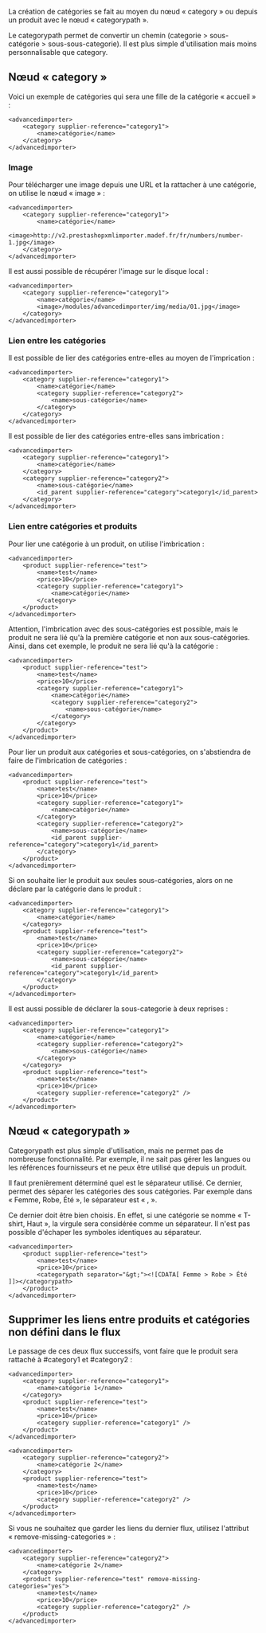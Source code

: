 La création de catégories se fait au moyen du nœud « category » ou depuis un produit avec le nœud « categorypath ».

Le categorypath permet de convertir un chemin (categorie > sous-catégorie > sous-sous-categorie). Il est plus simple d'utilisation mais moins personnalisable que category.

## Nœud « category »

Voici un exemple de catégories qui sera une fille de la catégorie « accueil » :
```
<advancedimporter>
    <category supplier-reference="category1">
        <name>catégorie</name>
    </category>
</advancedimporter>
``` 

### Image

Pour télécharger une image depuis une URL et la rattacher à une catégorie, on utilise le nœud « image » :
```
<advancedimporter>
    <category supplier-reference="category1">
        <name>catégorie</name>
        <image>http://v2.prestashopxmlimporter.madef.fr/fr/numbers/number-1.jpg</image>
    </category>
</advancedimporter>
``` 

Il est aussi possible de récupérer l'image sur le disque local :
```
<advancedimporter>
    <category supplier-reference="category1">
        <name>catégorie</name>
        <image>/modules/advancedimporter/img/media/01.jpg</image>
    </category>
</advancedimporter>
``` 



### Lien entre les catégories

Il est possible de lier des catégories entre-elles au moyen de l'imprication :
```
<advancedimporter>
    <category supplier-reference="category1">
        <name>catégorie</name>
        <category supplier-reference="category2">
            <name>sous-catégorie</name>
        </category>
    </category>
</advancedimporter>
``` 

Il est possible de lier des catégories entre-elles sans imbrication :
```
<advancedimporter>
    <category supplier-reference="category1">
        <name>catégorie</name>
    </category>
    <category supplier-reference="category2">
        <name>sous-catégorie</name>
        <id_parent supplier-reference="category">category1</id_parent>
    </category>
</advancedimporter>
```

### Lien entre catégories et produits

Pour lier une catégorie à un produit, on utilise l'imbrication :
```
<advancedimporter>
    <product supplier-reference="test">
        <name>test</name>
        <price>10</price>
        <category supplier-reference="category1">
            <name>catégorie</name>
        </category>
    </product>
</advancedimporter>
```

Attention, l'imbrication avec des sous-catégories est possible, mais le produit ne sera lié qu'à la première catégorie et non aux sous-catégories. Ainsi, dans cet exemple, le produit ne sera lié qu'à la catégorie :
```
<advancedimporter>
    <product supplier-reference="test">
        <name>test</name>
        <price>10</price>
        <category supplier-reference="category1">
            <name>catégorie</name>
            <category supplier-reference="category2">
                <name>sous-catégorie</name>
            </category>
        </category>
    </product>
</advancedimporter>
```

Pour lier un produit aux catégories et sous-catégories, on s'abstiendra de faire de l'imbrication de catégories :
```
<advancedimporter>
    <product supplier-reference="test">
        <name>test</name>
        <price>10</price>
        <category supplier-reference="category1">
            <name>catégorie</name>
        </category>
        <category supplier-reference="category2">
            <name>sous-catégorie</name>
            <id_parent supplier-reference="category">category1</id_parent>
        </category>
    </product>
</advancedimporter>
```

Si on souhaite lier le produit aux seules sous-catégories, alors on ne déclare par la catégorie dans le produit :
```
<advancedimporter>
    <category supplier-reference="category1">
        <name>catégorie</name>
    </category>
    <product supplier-reference="test">
        <name>test</name>
        <price>10</price>
        <category supplier-reference="category2">
            <name>sous-catégorie</name>
            <id_parent supplier-reference="category">category1</id_parent>
        </category>
    </product>
</advancedimporter>
```

Il est aussi possible de déclarer la sous-categorie à deux reprises :
```
<advancedimporter>
    <category supplier-reference="category1">
        <name>catégorie</name>
        <category supplier-reference="category2">
            <name>sous-catégorie</name>
        </category>
    </category>
    <product supplier-reference="test">
        <name>test</name>
        <price>10</price>
        <category supplier-reference="category2" />
    </product>
</advancedimporter>
```

## Nœud « categorypath »

Categorypath est plus simple d'utilisation, mais ne permet pas de nombreuse fonctionnalité. Par exemple, il ne sait pas gérer les langues ou les références fournisseurs et ne peux être utilisé que depuis un produit.

Il faut prenièrement déterminé quel est le séparateur utilisé. Ce dernier, permet des séparer les catégories des sous catégories. Par exemple dans « Femme, Robe, Été », le séparateur est « , ».

Ce dernier doit être bien choisis. En effet, si une catégorie se nomme « T-shirt, Haut », la virgule sera considérée comme un séparateur. Il n'est pas possible d'échaper les symboles identiques au séparateur.

```
<advancedimporter>
    <product supplier-reference="test">
        <name>test</name>
        <price>10</price>
        <categorypath separator="&gt;"><![CDATA[ Femme > Robe > Été ]]></categorypath>
    </product>
</advancedimporter>
```

## Supprimer les liens entre produits et catégories non défini dans le flux

Le passage de ces deux flux successifs, vont faire que le produit sera rattaché à #category1 et #category2 :

```
<advancedimporter>
    <category supplier-reference="category1">
        <name>catégorie 1</name>
    </category>
    <product supplier-reference="test">
        <name>test</name>
        <price>10</price>
        <category supplier-reference="category1" />
    </product>
</advancedimporter>
```

```
<advancedimporter>
    <category supplier-reference="category2">
        <name>catégorie 2</name>
    </category>
    <product supplier-reference="test">
        <name>test</name>
        <price>10</price>
        <category supplier-reference="category2" />
    </product>
</advancedimporter>
```

Si vous ne souhaitez que garder les liens du dernier flux, utilisez l'attribut « remove-missing-categories » :
```
<advancedimporter>
    <category supplier-reference="category2">
        <name>catégorie 2</name>
    </category>
    <product supplier-reference="test" remove-missing-categories="yes">
        <name>test</name>
        <price>10</price>
        <category supplier-reference="category2" />
    </product>
</advancedimporter>
```
